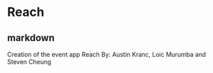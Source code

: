 # Reach
## markdown
Creation of the event app Reach
By: Austin Kranc, Loic Murumba and Steven Cheung
